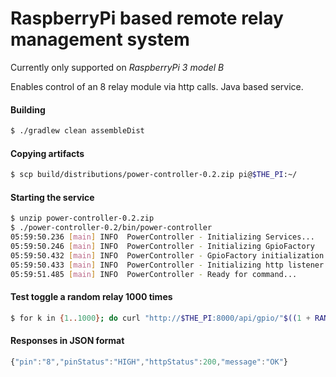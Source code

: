 # RaspberryPi based remote relay management system
Currently only supported on *RaspberryPi 3 model B*

Enables control of an 8 relay module via http calls. Java based service.

#### Building
```bash
$ ./gradlew clean assembleDist
```

#### Copying artifacts
```bash
$ scp build/distributions/power-controller-0.2.zip pi@$THE_PI:~/
```

#### Starting the service
```bash
$ unzip power-controller-0.2.zip
$ ./power-controller-0.2/bin/power-controller
05:59:50.236 [main] INFO  PowerController - Initializing Services...
05:59:50.246 [main] INFO  PowerController - Initializing GpioFactory
05:59:50.432 [main] INFO  PowerController - GpioFactory initialization complete
05:59:50.433 [main] INFO  PowerController - Initializing http listener on port: 8000 for path: /api
05:59:51.485 [main] INFO  PowerController - Ready for command...
```

#### Test toggle a random relay 1000 times
```bash
$ for k in {1..1000}; do curl "http://$THE_PI:8000/api/gpio/"$((1 + RANDOM % 8)); done
```

#### Responses in JSON format
```javascript
{"pin":"8","pinStatus":"HIGH","httpStatus":200,"message":"OK"}
```
